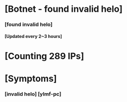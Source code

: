 # [Botnet - found invalid helo]
### [found invalid helo]
#### [Updated every 2~3 hours]

# [Counting 289 IPs]

# [Symptoms] 
###   [invalid helo] [ylmf-pc]
